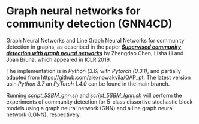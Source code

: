 # Graph neural networks for community detection (GNN4CD)
Graph Neural Networks and Line Graph Neural Networks for community detection in graphs, as described in the paper [**_Supervised community detection with graph neural networks_**](https://arxiv.org/pdf/1705.08415.pdf) by Zhengdao Chen, Lisha Li and Joan Bruna, which appeared in ICLR 2019. 

The implementation is in _Python (3.6)_ with _Pytorch (0.3.1)_, and partially adapted from https://github.com/alexnowakvila/QAP_pt. The latest version usin _Python 3.7_ an _PyTorch 1.4.0_ can be found in the main branch.

Running [_script_5SBM_gnn.sh_](https://github.com/zhengdao-chen/GNN4CD/blob/master/src/script_5SBM_gnn.sh) and [_script_5SBM_lgnn.sh_](https://github.com/zhengdao-chen/GNN4CD/blob/master/src/script_5SBM_lgnn.sh) will perform the experiments of community detection for 5-class dissortive stochastic block models using a graph neural network (GNN) and a line graph neural network (LGNN), respectively.
